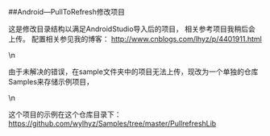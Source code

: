 ##Android—PullToRefresh修改项目

这是修改目录结构以满足AndroidStudio导入后的项目，
相关参考项目我稍后会上传。
配置相关参见我的博客：
http://www.cnblogs.com/lhyz/p/4401911.html

\n

由于未解决的错误，在sample文件夹中的项目无法上传，现改为一个单独的仓库Samples来存储示例项目，

\n

这个项目的示例在这个仓库目录下：
https://github.com/wylhyz/Samples/tree/master/PullrefreshLib
